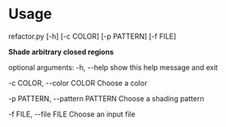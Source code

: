 # Usage

refactor.py [-h] [-c COLOR] [-p PATTERN] [-f FILE]

**Shade arbitrary closed regions**

optional arguments:
  -h, --help            show this help message and exit   
  
  -c COLOR, --color COLOR
                        Choose a color   
                        
  -p PATTERN, --pattern PATTERN
                        Choose a shading pattern   
                        
  -f FILE, --file FILE  Choose an input file
